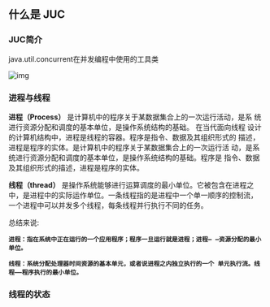 ## 什么是 JUC 

### JUC简介

java.util.concurrent在并发编程中使用的工具类

![img](https://gitee.com/joeyooa/data-images/raw/master/node/2021/94873406-94C6-429D-91AD-3995D6150A5B.png)

###  进程与线程 

**进程（Process）** 是计算机中的程序关于某数据集合上的一次运行活动，是系 统进行资源分配和调度的基本单位，是操作系统结构的基础。 在当代面向线程 设计的计算机结构中，进程是线程的容器。程序是指令、数据及其组织形式的 描述，进程是程序的实体。是计算机中的程序关于某数据集合上的一次运行活 动，是系统进行资源分配和调度的基本单位，是操作系统结构的基础。程序是 指令、数据及其组织形式的描述，进程是程序的实体。

**线程（thread）** 是操作系统能够进行运算调度的最小单位。它被包含在进程之 中，是进程中的实际运作单位。一条线程指的是进程中一个单一顺序的控制流， 一个进程中可以并发多个线程，每条线程并行执行不同的任务。

总结来说: 

**`进程：指在系统中正在运行的一个应用程序；程序一旦运行就是进程；进程— —资源分配的最小单位。`** 

**`线程：系统分配处理器时间资源的基本单元，或者说进程之内独立执行的一个 单元执行流。线程——程序执行的最小单位。`**

### 线程的状态

